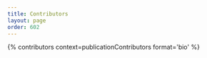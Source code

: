 ```yaml
---
title: Contributors
layout: page
order: 602
---
```


{% contributors context=publicationContributors format='bio' %}

